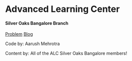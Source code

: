 <!DOCTYPE html>
<html lang="en">
<head>
<title>Design ePortfolio</title>
<meta charset="UTF-8">
<style>
    
body {
    font-family: Cambria, Cochin, Georgia, Times, 'Times New Roman', serif;
    font-size: large;
    margin: 0;
}

h1 {
  font-family: Cambria, Cochin, Georgia, Times, 'Times New Roman', serif;
}

h2 {
  font-family: Cambria, Cochin, Georgia, Times, 'Times New Roman', serif;
}

h4 {
  font-family:Cambria, Cochin, Georgia, Times, 'Times New Roman', serif;
}

.header {
    padding: 5px;
    text-align: center;
    background: #1abc9c;
    color: white;
    font-size: 30px;
}

.content {padding:25px;}

.topnav {
  background-color: #fcda00;
  overflow: hidden;
}

.topnav a {
  float: left;
  color: black;
  text-align: center;
  padding: 13px 20px;
  text-decoration: none;
  font-size: 17px;
  background-color: #fcda00;
}

.topnav a:hover {
  background-color: mediumslateblue;
  color: white;
}

.topnav a.active {
  background-color: #1abc9c;
  color: white;
}

.footer {
  padding: 1px 25px;
  background-color:mediumslateblue;
  color: white;
  text-align: center;
}
    </style>
</head>

<body>

<div class="header">
    <h1>Advanced Learning Center</h1>
    <h4>Silver Oaks Bangalore Branch</h4>
</div>

<div class="topnav">
    <a href="index.html">Problem</a>
    <a class="active" href="blog.md">Blog</a>
</div>

<div class="content">
  
  </div>
  
  <div class="footer">
    <footer>
      <p>Code by: Aarush Mehrotra</p>
      <p>Content by: All of the ALC Silver Oaks Bangalore members!</p>
    </footer>
  </div>
  
  </body>
  
  </html>
